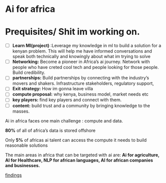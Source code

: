 # Ai for africa

# Prequisites/ Shit im working on.

- [ ]  **Learn Ml(project)** :Leverage my knowledge in ml to build a solution for a kenyan problem. This will help me have informed conversations and speak both technically and knowingly about what im trying to solve
- [ ]  **Networking:**  Become a pioneer in Africa’s ai journey. Network with people who have creted cool tech and people looking for those people. Build credibility.
- [ ]  **partnerships:** Build partnerships by connecting with the industry’s movers and shakers. Infrastructure stakeholders, regulatory support,
- [ ]  **Exit strategy:** How im gonna leave villa
- [ ]  **compute proposal:** why kenya, business model, market needs etc
- [ ]  **key players:** find key players and connect with them.
- [ ]  **content:** build trust and a community by bringing knowledge to the masses.

Ai in africa faces one main challenge : compute and data. 

**80%**  of all of africa’s data is stored offshore

Only **5%** of africas ai talent can access the compute it needs to build reasonable solutions 

The main areas in africa that can be targeted with ai are: **Ai for agriculture, AI for Healthcare, NLP for african languages, AI for african companies and businesses.**

[findings](Ai%20for%20africa%20204162ab704880f4b5a6db0d4d71c808/findings%20204162ab704880bc90d2cde5eff78537.csv)